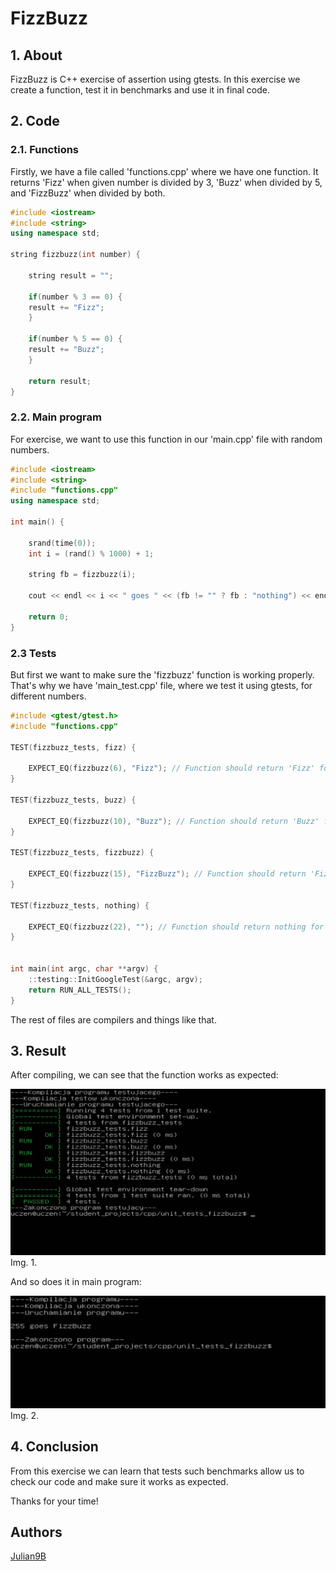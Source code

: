 # FizzBuzz

## 1. About

FizzBuzz is C++ exercise of assertion using gtests. In this exercise we create a function, test it in benchmarks and use it in final code.

## 2. Code

### 2.1. Functions

Firstly, we have a file called 'functions.cpp' where we have one function. It returns 'Fizz' when given number is divided by 3, 'Buzz' when divided by 5, and 'FizzBuzz' when divided by both.

```cpp
#include <iostream>
#include <string>
using namespace std;

string fizzbuzz(int number) {

    string result = "";

    if(number % 3 == 0) {
	result += "Fizz";
    }

    if(number % 5 == 0) {
	result += "Buzz";
    }

    return result;
}
```

### 2.2. Main program

For exercise, we want to use this function in our 'main.cpp' file with random numbers.

```cpp
#include <iostream>
#include <string>
#include "functions.cpp"
using namespace std;

int main() {

    srand(time(0));
    int i = (rand() % 1000) + 1;

    string fb = fizzbuzz(i);

    cout << endl << i << " goes " << (fb != "" ? fb : "nothing") << endl << endl;

    return 0;
}
```

### 2.3 Tests

But first we want to make sure the 'fizzbuzz' function is working properly. That's why we have 'main_test.cpp' file, where we test it using gtests, for different numbers.

```cpp
#include <gtest/gtest.h>
#include "functions.cpp"

TEST(fizzbuzz_tests, fizz) {

    EXPECT_EQ(fizzbuzz(6), "Fizz"); // Function should return 'Fizz' for 6.
}

TEST(fizzbuzz_tests, buzz) {

    EXPECT_EQ(fizzbuzz(10), "Buzz"); // Function should return 'Buzz' for 10.
}

TEST(fizzbuzz_tests, fizzbuzz) {

    EXPECT_EQ(fizzbuzz(15), "FizzBuzz"); // Function should return 'FizzBuzz' for 15.
}

TEST(fizzbuzz_tests, nothing) {

    EXPECT_EQ(fizzbuzz(22), ""); // Function should return nothing for 22.
}


int main(int argc, char **argv) {
    ::testing::InitGoogleTest(&argc, argv);
    return RUN_ALL_TESTS();
}
```

The rest of files are compilers and things like that.

## 3. Result

After compiling, we can see that the function works as expected:
 
![Result of testing in console](../../images/FizzbuzzResult.PNG)
Img. 1.

And so does it in main program:
 
![Result of main file in console](../../images/MainFizzbuzzResult.PNG)
Img. 2.

## 4. Conclusion

From this exercise we can learn that tests such benchmarks allow us to check our code and make sure it works as expected.
 
Thanks for your time!

## Authors
[Julian9B](https://github.com/Julian9B)
